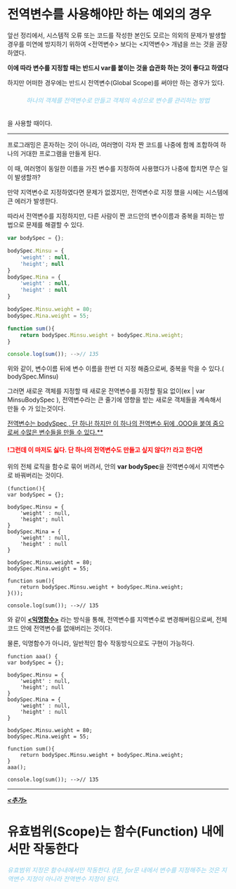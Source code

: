# 전역변수를 사용해야만 하는 예외의 경우



앞선 정리에서, 시스템적 오류 또는 코드를 작성한 본인도 모르는 의외의 문제가 발생할 경우를 미연에 방지하기 위하여 <전역변수> 보다는 <지역변수> 개념을 쓰는 것을 권장하였다.

**이에 따라 변수를 지정할 때는 반드시 var를 붙이는 것을 습관화 하는 것이 좋다고 하였다**

하지만 어떠한 경우에는 반드시 전역변수(Global Scope)를 써야만 하는 경우가 있다.  

<h6><center style="color:skyblue">하나의 객체를 전역변수로 만들고 객체의 속성으로 변수를 관리하는 방법</h6></center>

을 사용할 때이다.

-----------------



프로그래밍은 혼자하는 것이 아니라, 여러명이 각자 짠 코드를 나중에 함께 조합하여 하나의 거대한 프로그램을 만들게 된다. 

이 때, 여러명이 동일한 이름을 가진 변수를 지정하여 사용했다가 나중에 합치면 무슨 일이 발생할까?

만약 지역변수로 지정하였다면 문제가 없겠지만, 전역변수로 지정 했을 시에는 시스템에 큰 에러가 발생한다.

따라서 전역변수를 지정하지만, 다른 사람이 짠 코드안의 변수이름과 중복을 피하는 방법으로 문제를 해결할 수 있다.

```javascript
var bodySpec = {};

bodySpec.Minsu = {
    'weight' : null,
    'height'; null
}
bodySpec.Mina = {
    'weight' : null,
    'height' : null
}

bodySpec.Minsu.weight = 80;
bodySpec.Mina.weight = 55;

function sum(){
    return bodySpec.Minsu.weight + bodySpec.Mina.weight;
}

console.log(sum()); -->// 135
```

위와 같이, 변수이름 뒤에 변수 이름을 한번 더  지정 해줌으로써, 중복을 막을 수 있다.( bodySpec.Minsu)

그러면 새로운 객체를 지정할 때 새로운 전역변수를 지정할 필요 없이(ex | var MinsuBodySpec ), 전역변수라는 큰 줄기에 영향을 받는 새로운 객체들을 계속해서 만들 수 가 있는것이다. 



<u>전역변수는 bodySpec , 단 하나! 하지만 이 하나의 전역변수 뒤에 .OOO을 붙여 줌으로써 수많은 변수들을 만들 수 있다.**</u>  



<h4 style="color:red">!그런데 이 마저도 싫다. 단 하나의 전역변수도 만들고 싶지 않다?! 라고 한다면</h4> 

위의 전체 로직을 함수로 묶어 버려서, 안의 **var bodySpec**을 전역변수에서 지역변수로 바꿔버리는 것이다.



```
(function(){
var bodySpec = {};

bodySpec.Minsu = {
    'weight' : null,
    'height'; null
}
bodySpec.Mina = {
    'weight' : null,
    'height' : null
}

bodySpec.Minsu.weight = 80;
bodySpec.Mina.weight = 55;

function sum(){
    return bodySpec.Minsu.weight + bodySpec.Mina.weight;
}());

console.log(sum()); -->// 135

```

와 같이 <u>**<익명함수>**</u> 라는 방식을 통해, 전역변수를 지역변수로 변경해버림으로써, 전체코드 안에 전역변수를 없애버리는 것이다.

물론, 익명함수가 아니라, 일반적인 함수 작동방식으로도 구현이 가능하다.

```
function aaa() {
var bodySpec = {};

bodySpec.Minsu = {
    'weight' : null,
    'height'; null
}
bodySpec.Mina = {
    'weight' : null,
    'height' : null
}

bodySpec.Minsu.weight = 80;
bodySpec.Mina.weight = 55;

function sum(){
    return bodySpec.Minsu.weight + bodySpec.Mina.weight;
}
aaa();

console.log(sum()); -->// 135

```



------------------------------

**<u>*<추가></u>***

# 유효범위(Scope)는 함수(Function) 내에서만 작동한다

<h6 style="color:skyblue">  유효범위 지정은 함수내에서만 작동한다.  if문, for문 내에서 변수를 지정해주는 것은 지역변수 지정이 아니라 전역변수 지정이 된다.</h6>





